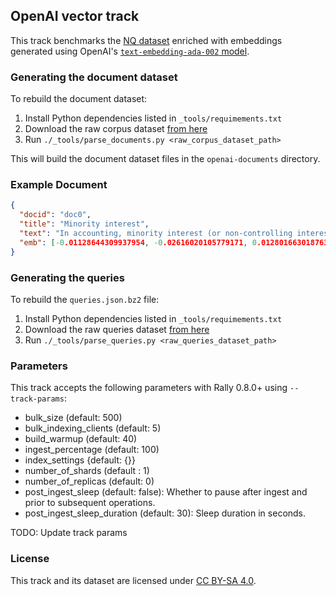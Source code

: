 ## OpenAI vector track

This track benchmarks the [NQ dataset](https://huggingface.co/datasets/BeIR/nq) enriched with embeddings generated using OpenAI's [`text-embedding-ada-002` model](https://openai.com/blog/new-and-improved-embedding-model).

### Generating the document dataset

To rebuild the document dataset:

1. Install Python dependencies listed in `_tools/requimements.txt`
2. Download the raw corpus dataset [from here](https://rally-tracks.elastic.co/openai_vector/raw_data/corpus/nq_openai-text-embedding-ada-002_corpus_dataset.arrow)
3. Run `./_tools/parse_documents.py <raw_corpus_dataset_path>`

This will build the document dataset files in the `openai-documents` directory.

### Example Document

```json
{
  "docid": "doc0",
  "title": "Minority interest",
  "text": "In accounting, minority interest (or non-controlling interest) is the portion of a subsidiary corporation's stock that is not owned by the parent corporation. The magnitude of the minority interest in the subsidiary company is generally less than 50% of outstanding shares, or the corporation would generally cease to be a subsidiary of the parent.[1]",
  "emb": [-0.01128644309937954, -0.02616020105779171, 0.012801663018763065, ...]
}
```

### Generating the queries

To rebuild the `queries.json.bz2` file:

1. Install Python dependencies listed in `_tools/requimements.txt`
2. Download the raw queries dataset [from here](https://rally-tracks.elastic.co/openai_vector/raw_data/queries/nq_openai-text-embedding-ada-002_queries_dataset.arrow)
3. Run `./_tools/parse_queries.py <raw_queries_dataset_path>`

### Parameters

This track accepts the following parameters with Rally 0.8.0+ using `--track-params`:

 - bulk_size (default: 500)
 - bulk_indexing_clients (default: 5)
 - build_warmup (default: 40)
 - ingest_percentage (default: 100)
 - index_settings {default: {}}
 - number_of_shards (default : 1)
 - number_of_replicas (default: 0)
 - post_ingest_sleep (default: false): Whether to pause after ingest and prior to subsequent operations.
 - post_ingest_sleep_duration (default: 30): Sleep duration in seconds.

TODO: Update track params

### License

This track and its dataset are licensed under [CC BY-SA 4.0](https://creativecommons.org/licenses/by-sa/4.0/legalcode.en).
